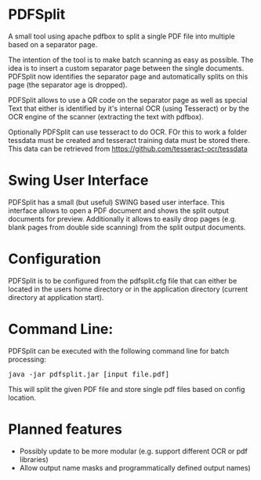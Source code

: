 # PDFSplit
A small tool using apache pdfbox to split a single PDF file into multiple based on a separator page.

The intention of the tool is to make batch scanning as easy as possible. The idea is to insert a custom separator page between the single documents.
PDFSplit now identifies the separator page and automatically splits on this page (the separator age is dropped).

PDFSplit allows to use a QR code on the separator page as well as special Text that either is identified by it's internal OCR (using Tesseract) or
by the OCR engine of the scanner (extracting the text with pdfbox).

Optionally PDFSplit can use tesseract to do OCR. FOr this to work a folder tessdata must be created and tesseract training data must be stored there.
This data can be retrieved from https://github.com/tesseract-ocr/tessdata

# Swing User Interface

PDFSplit has a small (but useful) SWING based user interface. This interface allows to open a PDF document and shows the split output documents for preview.
Additionally it allows to easily drop pages (e.g. blank pages from double side scanning) from the split output documents.

# Configuration
PDFSplit is to be configured from the pdfsplit.cfg file that can either be located in the users home directory or in the application directory
(current directory at application start).

# Command Line:
PDFSplit can be executed with the following command line for batch processing:
<pre>
java -jar pdfsplit.jar [input_file.pdf]
</pre>

This will split the given PDF file and store single pdf files based on config location.

# Planned features
- Possibly update to be more modular (e.g. support different OCR or pdf libraries)
- Allow output name masks and programmatically defined output names)
